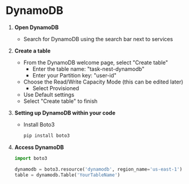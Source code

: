 # DynamoDB

1. **Open DynamoDB**
   - Search for DynamoDB using the search bar next to services

2. **Create a table**
   - From the DynamoDB welcome page, select "Create table"
     - Enter the table name: "task-nest-dynamodb"
     - Enter your Partition key: "user-id"
   - Choose the Read/Write Capacity Mode (this can be edited later)
     - Select Provisioned
   - Use Default settings
   - Select "Create table" to finish

3. **Setting up DynamoDB within your code**
   - Install Boto3

     ```bash
     pip install boto3
     ```

4. **Access DynamoDB**

   ```python
   import boto3
   
   dynamodb = boto3.resource('dynamodb', region_name='us-east-1')
   table = dynamodb.Table('YourTableName')
